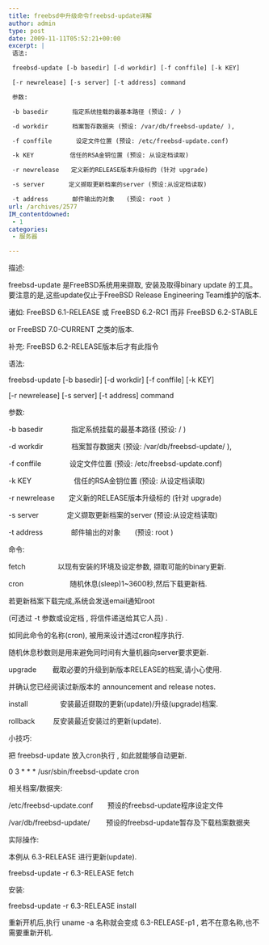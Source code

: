 ```yaml
---
title: freebsd中升级命令freebsd-update详解
author: admin
type: post
date: 2009-11-11T05:52:21+00:00
excerpt: |
 语法:

 freebsd-update [-b basedir] [-d workdir] [-f conffile] [-k KEY]

 [-r newrelease] [-s server] [-t address] command

 参数:

 -b basedir　　　　指定系统挂载的最基本路径 (预设: / )

 -d workdir　　　　档案暂存数据夹 (预设: /var/db/freebsd-update/ ),

 -f conffile　　　　设定文件位置 (预设: /etc/freebsd-update.conf)

 -k KEY　　　　　　信任的RSA金钥位置 (预设: 从设定档读取)

 -r newrelease　　定义新的RELEASE版本升级标的 (针对 upgrade)

 -s server　　　　定义撷取更新档案的server (预设:从设定档读取)

 -t address　　　　邮件输出的对象　　(预设: root )
url: /archives/2577
IM_contentdowned:
 - 1
categories:
 - 服务器

---
```

描述:

freebsd-update 是FreeBSD系统用来撷取, 安装及取得binary update 的工具。要注意的是,这些update仅止于FreeBSD Release Engineering Team维护的版本.

诸如: FreeBSD 6.1-RELEASE 或 FreeBSD 6.2-RC1 而非 FreeBSD 6.2-STABLE

or FreeBSD 7.0-CURRENT 之类的版本.

补充: FreeBSD 6.2-RELEASE版本后才有此指令

语法:

freebsd-update \[-b basedir\] \[-d workdir\] \[-f conffile\] \[-k KEY\]

\[-r newrelease\] \[-s server\] [-t address] command

参数:

-b basedir　　　　指定系统挂载的最基本路径 (预设: / )

-d workdir　　　　档案暂存数据夹 (预设: /var/db/freebsd-update/ ),

-f conffile　　　　设定文件位置 (预设: /etc/freebsd-update.conf)

-k KEY　　　　　　信任的RSA金钥位置 (预设: 从设定档读取)

-r newrelease　　定义新的RELEASE版本升级标的 (针对 upgrade)

-s server　　　　定义撷取更新档案的server (预设:从设定档读取)

-t address　　　　邮件输出的对象　　(预设: root )

命令:

fetch　 　　 　以现有安装的环境及设定参数, 撷取可能的binary更新.

cron　 　　 　　　随机休息(sleep)1~3600秒,然后下载更新档.

若更新档案下载完成,系统会发送email通知root

(可透过 -t 参数或设定档 , 将信件递送给其它人员) .

如同此命令的名称(cron), 被用来设计透过cron程序执行.

随机休息秒数则是用来避免同时间有大量机器向server要求更新.

upgrade　 　截取必要的升级到新版本RELEASE的档案,请小心使用.

并确认您已经阅读过新版本的 announcement and release notes.

install　 　　 　安装最近撷取的更新(update)/升级(upgrade)档案.

rollback　 　 反安装最近安装过的更新(update).

小技巧:

把 freebsd-update 放入cron执行 , 如此就能够自动更新.

0 3 \* \* * /usr/sbin/freebsd-update cron

相关档案/数据夹:

/etc/freebsd-update.conf　　预设的freebsd-update程序设定文件

/var/db/freebsd-update/　 　预设的freebsd-update暂存及下载档案数据夹

实际操作:

本例从 6.3-RELEASE 进行更新(update).

freebsd-update -r 6.3-RELEASE fetch

安装:

freebsd-update -r 6.3-RELEASE install

重新开机后,执行 uname -a 名称就会变成 6.3-RELEASE-p1 , 若不在意名称,也不需要重新开机.